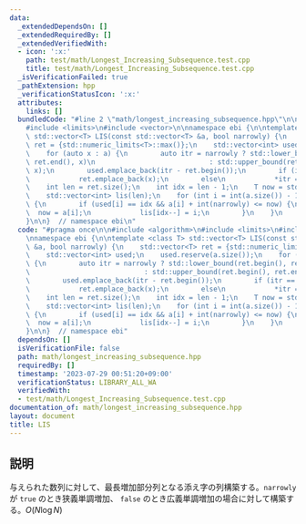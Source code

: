 ```yaml
---
data:
  _extendedDependsOn: []
  _extendedRequiredBy: []
  _extendedVerifiedWith:
  - icon: ':x:'
    path: test/math/Longest_Increasing_Subsequence.test.cpp
    title: test/math/Longest_Increasing_Subsequence.test.cpp
  _isVerificationFailed: true
  _pathExtension: hpp
  _verificationStatusIcon: ':x:'
  attributes:
    links: []
  bundledCode: "#line 2 \"math/longest_increasing_subsequence.hpp\"\n\n#include <algorithm>\n\
    #include <limits>\n#include <vector>\n\nnamespace ebi {\n\ntemplate <class T>\
    \ std::vector<T> LIS(const std::vector<T> &a, bool narrowly) {\n    std::vector<T>\
    \ ret = {std::numeric_limits<T>::max()};\n    std::vector<int> used;\n    used.reserve(a.size());\n\
    \    for (auto x : a) {\n        auto itr = narrowly ? std::lower_bound(ret.begin(),\
    \ ret.end(), x)\n                            : std::upper_bound(ret.begin(), ret.end(),\
    \ x);\n        used.emplace_back(itr - ret.begin());\n        if (itr == ret.end())\n\
    \            ret.emplace_back(x);\n        else\n            *itr = x;\n    }\n\
    \    int len = ret.size();\n    int idx = len - 1;\n    T now = std::numeric_limits<T>::max();\n\
    \    std::vector<int> lis(len);\n    for (int i = int(a.size()) - 1; i >= 0; i--)\
    \ {\n        if (used[i] == idx && a[i] + int(narrowly) <= now) {\n          \
    \  now = a[i];\n            lis[idx--] = i;\n        }\n    }\n    return lis;\n\
    }\n\n}  // namespace ebi\n"
  code: "#pragma once\n\n#include <algorithm>\n#include <limits>\n#include <vector>\n\
    \nnamespace ebi {\n\ntemplate <class T> std::vector<T> LIS(const std::vector<T>\
    \ &a, bool narrowly) {\n    std::vector<T> ret = {std::numeric_limits<T>::max()};\n\
    \    std::vector<int> used;\n    used.reserve(a.size());\n    for (auto x : a)\
    \ {\n        auto itr = narrowly ? std::lower_bound(ret.begin(), ret.end(), x)\n\
    \                            : std::upper_bound(ret.begin(), ret.end(), x);\n\
    \        used.emplace_back(itr - ret.begin());\n        if (itr == ret.end())\n\
    \            ret.emplace_back(x);\n        else\n            *itr = x;\n    }\n\
    \    int len = ret.size();\n    int idx = len - 1;\n    T now = std::numeric_limits<T>::max();\n\
    \    std::vector<int> lis(len);\n    for (int i = int(a.size()) - 1; i >= 0; i--)\
    \ {\n        if (used[i] == idx && a[i] + int(narrowly) <= now) {\n          \
    \  now = a[i];\n            lis[idx--] = i;\n        }\n    }\n    return lis;\n\
    }\n\n}  // namespace ebi"
  dependsOn: []
  isVerificationFile: false
  path: math/longest_increasing_subsequence.hpp
  requiredBy: []
  timestamp: '2023-07-29 00:51:20+09:00'
  verificationStatus: LIBRARY_ALL_WA
  verifiedWith:
  - test/math/Longest_Increasing_Subsequence.test.cpp
documentation_of: math/longest_increasing_subsequence.hpp
layout: document
title: LIS
---
```


## 説明

与えられた数列に対して、最長増加部分列となる添え字の列構築する。`narrowly` が `true` のとき狭義単調増加、 `false` のとき広義単調増加の場合に対して構築する。$O(N\log N)$